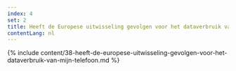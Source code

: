 ```yaml
---
index: 4
set: 2
title: Heeft de Europese uitwisseling gevolgen voor het dataverbruik van mijn telefoon?
contentLang: nl
---
```

{% include content/38-heeft-de-europese-uitwisseling-gevolgen-voor-het-dataverbruik-van-mijn-telefoon.md %}
